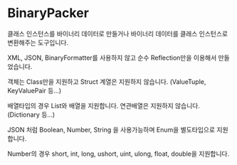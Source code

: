 # BinaryPacker
클래스 인스턴스를 바이너리 데이터로 만들거나 바이너리 데이터를 클래스 인스턴스로 변환해주는 도구입니다.

XML, JSON, BinaryFormatter를 사용하지 않고 순수 Reflection만을 이용해서 만들었습니다.

객체는 Class만을 지원하고 Struct 계열은 지원하지 않습니다. (ValueTuple, KeyValuePair 등...)

배열타입의 경우 List와 배열을 지원합니다. 연관배열은 지원하지 않습니다. (Dictionary 등...)

JSON 처럼 Boolean, Number, String 을 사용가능하며 Enum을 별도타입으로 지원합니다.

Number의 경우 short, int, long, ushort, uint, ulong, float, double을 지원합니다.
